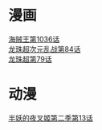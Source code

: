 # 漫画
[海贼王第1036话](https://manhua.fffdm.com/2/1036/)<br/>
[龙珠超次元乱战第84话](https://tieba.baidu.com/p/5477829492?pn=1)<br/>
[龙珠超第79话](https://www.1kkk.com/ch79-1218998/)<br/>

# 动漫
[半妖的夜叉姬第二季第13话](http://www.yinghuacd.com/show/5389.html)